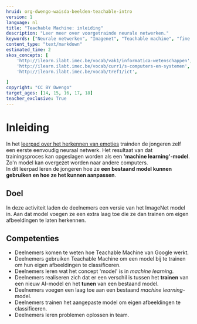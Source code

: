 ```yaml
---
hruid: org-dwengo-waisda-beelden-teachable-intro
version: 1
language: nl
title: "Teachable Machine: inleiding"
description: "Leer meer over voorgetrainde neurale netwerken."
keywords: ["Neurale netwerken", "Imagenet", "Teachable machine", "fine tuning"]
content_type: "text/markdown"
estimated_time: 2
skos_concepts: [
    'http://ilearn.ilabt.imec.be/vocab/vak1/informatica-wetenschappen', 
    'http://ilearn.ilabt.imec.be/vocab/curr1/s-computers-en-systemen',
    'http://ilearn.ilabt.imec.be/vocab/tref1/ict',

]
copyright: "CC BY Dwengo"
target_ages: [14, 15, 16, 17, 18]
teacher_exclusive: True
---
```


# Inleiding

In het [leerpad over het herkennen van emoties](https://dwengo.org/learning-path.html?hruid=org-dwengo-waisda-beelden-emoties-herkennen&language=nl&te=true&source_page=%2Fwaisda%2F&source_title=%20wAIsda?#org-dwengo-waisda-beelden-emoties-herkennen-intro;nl;1) trainden de jongeren zelf een eerste eenvoudig neuraal netwerk. Het resultaat van dat trainingsproces kan opgeslagen worden als een **'machine learning'-model**. Zo'n model kan overgezet worden naar andere computers.<br>
In dit leerpad leren de jongeren hoe ze **een bestaand model kunnen gebruiken en hoe ze het kunnen aanpassen**. 

## Doel

In deze activiteit laden de deelnemers een versie van het ImageNet model in. Aan dat model voegen ze een extra laag toe die ze dan trainen om eigen afbeeldingen te laten herkennen. 

## Competenties

* Deelnemers komen te weten hoe Teachable Machine van Google werkt.
* Deelnemers gebruiken Teachable Machine om een model bij te trainen om hun eigen afbeeldingen te classificeren.
* Deelnemers leren wat het concept 'model' is in *machine learning*.
* Deelnemers realiseren zich dat er een verschil is tussen het **trainen** van een nieuw AI-model en het **tunen** van een bestaand model.
* Deelnemers voegen een laag toe aan een bestaand *machine learning*-model. 
* Deelnemers trainen het aangepaste model om eigen afbeeldingen te classificeren.
* Deelnemers leren problemen oplossen in team. 
